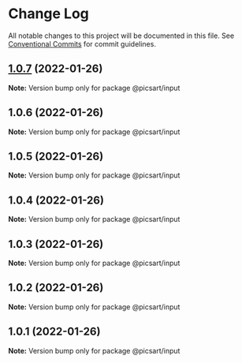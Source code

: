 # Change Log

All notable changes to this project will be documented in this file.
See [Conventional Commits](https://conventionalcommits.org) for commit guidelines.

## [1.0.7](https://github.com/har-sargis/lerna/compare/@picsart/input@1.0.6...@picsart/input@1.0.7) (2022-01-26)

**Note:** Version bump only for package @picsart/input





## 1.0.6 (2022-01-26)

**Note:** Version bump only for package @picsart/input





## 1.0.5 (2022-01-26)

**Note:** Version bump only for package @picsart/input





## 1.0.4 (2022-01-26)

**Note:** Version bump only for package @picsart/input





## 1.0.3 (2022-01-26)

**Note:** Version bump only for package @picsart/input





## 1.0.2 (2022-01-26)

**Note:** Version bump only for package @picsart/input





## 1.0.1 (2022-01-26)

**Note:** Version bump only for package @picsart/input
